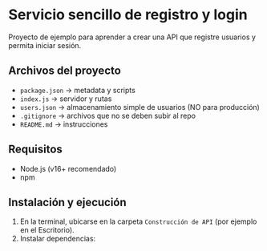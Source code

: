 # Servicio sencillo de registro y login

Proyecto de ejemplo para aprender a crear una API que registre usuarios y permita iniciar sesión.

## Archivos del proyecto
- `package.json` -> metadata y scripts
- `index.js` -> servidor y rutas
- `users.json` -> almacenamiento simple de usuarios (NO para producción)
- `.gitignore` -> archivos que no se deben subir al repo
- `README.md` -> instrucciones

## Requisitos
- Node.js (v16+ recomendado)
- npm

## Instalación y ejecución
1. En la terminal, ubicarse en la carpeta `Construcción de API` (por ejemplo en el Escritorio).
2. Instalar dependencias: